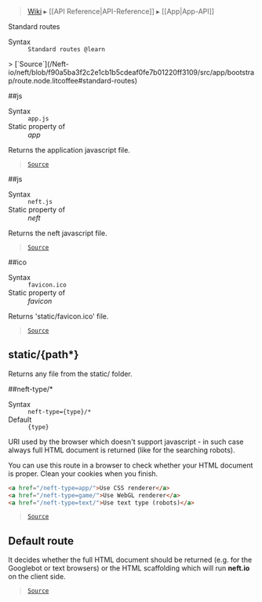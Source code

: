 > [Wiki](Home) ▸ [[API Reference|API-Reference]] ▸ [[App|App-API]]

Standard routes
<dl><dt>Syntax</dt><dd><code>Standard routes @learn</code></dd></dl>
> [`Source`](/Neft-io/neft/blob/f90a5ba3f2c2e1cb1b5cdeaf0fe7b01220ff3109/src/app/bootstrap/route.node.litcoffee#standard-routes)

##js
<dl><dt>Syntax</dt><dd><code>app.js</code></dd><dt>Static property of</dt><dd><i>app</i></dd></dl>
Returns the application javascript file.

> [`Source`](/Neft-io/neft/blob/f90a5ba3f2c2e1cb1b5cdeaf0fe7b01220ff3109/src/app/bootstrap/route.node.litcoffee#js)

##js
<dl><dt>Syntax</dt><dd><code>neft.js</code></dd><dt>Static property of</dt><dd><i>neft</i></dd></dl>
Returns the neft javascript file.

> [`Source`](/Neft-io/neft/blob/f90a5ba3f2c2e1cb1b5cdeaf0fe7b01220ff3109/src/app/bootstrap/route.node.litcoffee#js)

##ico
<dl><dt>Syntax</dt><dd><code>favicon.ico</code></dd><dt>Static property of</dt><dd><i>favicon</i></dd></dl>
Returns 'static/favicon.ico' file.

> [`Source`](/Neft-io/neft/blob/f90a5ba3f2c2e1cb1b5cdeaf0fe7b01220ff3109/src/app/bootstrap/route.node.litcoffee#ico)

## static/{path*}

Returns any file from the static/ folder.

##neft-type/*
<dl><dt>Syntax</dt><dd><code>neft-type={type}/&#x2A;</code></dd><dt>Default</dt><dd><code>{type}</code></dd></dl>
URI used by the browser which doesn't support javascript - in such case always
full HTML document is returned (like for the searching robots).

You can use this route in a browser to check whether your HTML document is proper.
Clean your cookies when you finish.

```html
<a href="/neft-type=app/">Use CSS renderer</a>
<a href="/neft-type=game/">Use WebGL renderer</a>
<a href="/neft-type=text/">Use text type (robots)</a>
```

> [`Source`](/Neft-io/neft/blob/f90a5ba3f2c2e1cb1b5cdeaf0fe7b01220ff3109/src/app/bootstrap/route.node.litcoffee#nefttype)

## Default route

It decides whether the full HTML document should be returned (e.g. for the Googlebot or
text browsers) or the HTML scaffolding which will run **neft.io** on the client side.

> [`Source`](/Neft-io/neft/blob/f90a5ba3f2c2e1cb1b5cdeaf0fe7b01220ff3109/src/app/bootstrap/route.node.litcoffee#default-route)

